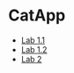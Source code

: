 # CatApp

* [Lab 1.1](https://github.com/V1ckeyR/CatApp/tree/9ff494e13ac598acfb74ed66cc3cd9c50f095a1a)
* [Lab 1.2](https://github.com/V1ckeyR/CatApp/tree/lab1.2)
* [Lab 2](https://github.com/V1ckeyR/CatApp/tree/22df072d44df3cd707c9e8e90ec0d99171f17ec1)
